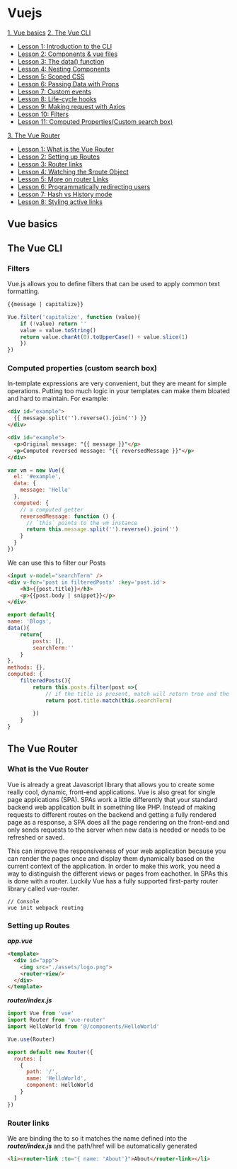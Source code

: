 # Vuejs

[1. Vue basics](#vue-basics)
[2. The Vue CLI](#the-view-cli)

- [Lesson 1: Introduction to the CLI](#introduction-to-the-cli)
- [Lesson 2: Components & vue files](#)
- [Lesson 3: The data() function](#)
- [Lesson 4: Nesting Components](#)
- [Lesson 5: Scoped CSS](#)
- [Lesson 6: Passing Data with Props](#)
- [Lesson 7: Custom events](#)
- [Lesson 8: Life-cycle hooks](#)
- [Lesson 9: Making request with Axios](#)
- [Lesson 10: Filters](#filters)
- [Lesson 11: Computed Properties(Custom search box)](#)

[3. The Vue Router](#the-view-router)
- [Lesson 1: What is the Vue Router](#what-is-the-vue-router)
- [Lesson 2: Setting up Routes](#setting-up-routes)
- [Lesson 3: Router links](#router-links)
- [Lesson 4: Watching the $route Object](#watching-the-route-object)
- [Lesson 5: More on router Links](#more-on-router-links)
- [Lesson 6: Programmatically redirecting users](#programmatically-redirecting-users)
- [Lesson 7: Hash vs History mode](#hash-vs-history-mode)
- [Lesson 8: Styling active links](#styling-active-links)

## Vue basics

## The Vue CLI

### Filters
Vue.js allows you to define filters that can be used to apply common text formatting. 

```html
{{message | capitalize}}
```
```js
Vue.filter('capitalize', function (value){
    if (!value) return ''
    value = value.toString()
    return value.charAt(0).toUpperCase() + value.slice(1)
    })
})
```

### Computed properties (custom search box)
In-template expressions are very convenient, but they are meant for simple operations. Putting too much logic in your templates can make them bloated and hard to maintain. For example:

```html
<div id="example">
  {{ message.split('').reverse().join('') }}
</div>
```

```html
<div id="example">
  <p>Original message: "{{ message }}"</p>
  <p>Computed reversed message: "{{ reversedMessage }}"</p>
</div>
```
```js
var vm = new Vue({
  el: '#example',
  data: {
    message: 'Hello'
  },
  computed: {
    // a computed getter
    reversedMessage: function () {
      // `this` points to the vm instance
      return this.message.split('').reverse().join('')
    }
  }
})
```

We can use this to filter our Posts
```html
<input v-model="searchTerm" />
<div v-for='post in filteredPosts' :key='post.id'>
    <h3>{{post.title}}</h3>
    <p>{{post.body | snippet}}</p>
</div>
```
```js
export default{
name: 'Blogs',
data(){
    return{
        posts: [],
        searchTerm:''
    }
},
methods: {},
computed: {
    filteredPosts(){
        return this.posts.filter(post =>{
            // if the title is present, match will return true and the post will not be filterred
            return post.title.match(this.searchTerm)
            
        })
    }
}
``` 
## The Vue Router

### What is the Vue Router 
Vue is already a great Javascript library that allows you to create some really cool, dynamic, front-end applications. Vue is also great for single page applications (SPA). SPAs work a little differently that your standard backend web application built in something like PHP. Instead of making requests to different routes on the backend and getting a fully rendered page as a response, a SPA does all the page rendering on the front-end and only sends requests to the server when new data is needed or needs to be refreshed or saved.

This can improve the responsiveness of your web application because you can render the pages once and display them dynamically based on the current context of the application. In order to make this work, you need a way to distinguish the different views or pages from eachother. In SPAs this is done with a router. Luckily Vue has a fully supported first-party router library called vue-router.

```
// Console
vue init webpack routing
```

### Setting up Routes
***app.vue***
```html
<template>
  <div id="app">
    <img src="./assets/logo.png">
    <router-view/>
  </div>
</template>
```
***router/index.js***
```js
import Vue from 'vue'
import Router from 'vue-router'
import HelloWorld from '@/components/HelloWorld'

Vue.use(Router)

export default new Router({
  routes: [
    {
      path: '/',
      name: 'HelloWorld',
      component: HelloWorld
    }
  ]
})
```

### Router links

We are binding the to so it matches the name defined into the ***router/index.js*** and the path/href will be automatically generated

```html
<li><router-link :to="{ name: 'About'}">About</router-link></li>
```